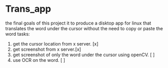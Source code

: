 # Trans_app
the final goals of this project it to produce a disktop app for linux that translates the word under the cursor without the need to copy or paste the word 
tasks:
1. get the cursor location from x server. [x]
2. get screenshot from x server.[x]
3. get screenshot of only the word under the cursor using openCV. [ ]
4. use OCR on the word. [ ]

